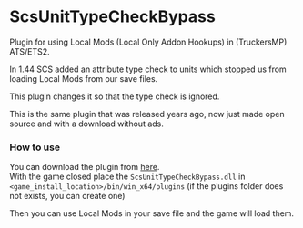 # ScsUnitTypeCheckBypass

Plugin for using Local Mods (Local Only Addon Hookups) in (TruckersMP) ATS/ETS2.

In 1.44 SCS added an attribute type check to units which stopped us from loading Local Mods from our save files.

This plugin changes it so that the type check is ignored.

This is the same plugin that was released years ago, now just made open source and with a download without ads.

### How to use

You can download the plugin from [here](https://github.com/dariowouters/ScsUnitTypeCheckBypass/releases/latest).  
With the game closed place the `ScsUnitTypeCheckBypass.dll` in `<game_install_location>/bin/win_x64/plugins`
(if the plugins folder does not exists, you can create one)

Then you can use Local Mods in your save file and the game will load them.
